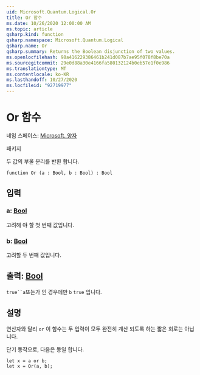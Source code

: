 ```yaml
---
uid: Microsoft.Quantum.Logical.Or
title: Or 함수
ms.date: 10/26/2020 12:00:00 AM
ms.topic: article
qsharp.kind: function
qsharp.namespace: Microsoft.Quantum.Logical
qsharp.name: Or
qsharp.summary: Returns the Boolean disjunction of two values.
ms.openlocfilehash: 98a416229386461b241d087b7ae95f078f8be70a
ms.sourcegitcommit: 29e0d88a30e4166fa580132124b0eb57e1f0e986
ms.translationtype: MT
ms.contentlocale: ko-KR
ms.lasthandoff: 10/27/2020
ms.locfileid: "92719977"
---
```

# <a name="or-function"></a>Or 함수

네임 스페이스: [Microsoft. 양자](xref:Microsoft.Quantum.Logical)

패키지 [](https://nuget.org/packages/)


두 값의 부울 분리를 반환 합니다.

```qsharp
function Or (a : Bool, b : Bool) : Bool
```


## <a name="input"></a>입력

### <a name="a--bool"></a>a: [Bool](xref:microsoft.quantum.lang-ref.bool)

고려해 야 할 첫 번째 값입니다.


### <a name="b--bool"></a>b: [Bool](xref:microsoft.quantum.lang-ref.bool)

고려할 두 번째 값입니다.



## <a name="output--bool"></a>출력: [Bool](xref:microsoft.quantum.lang-ref.bool)

`true``a`또는가 인 경우에만 `b` `true` 입니다.

## <a name="remarks"></a>설명

연산자와 달리 `or` 이 함수는 두 입력이 모두 완전히 계산 되도록 하는 짧은 회로는 아닙니다.

단기 동작으로, 다음은 동일 합니다.

```Q#
let x = a or b;
let x = Or(a, b);
```